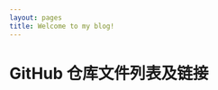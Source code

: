 ```yaml
---
layout: pages
title: Welcome to my blog!
---
```


<html lang="en">

<head>
    <meta charset="UTF-8">
    <meta name="viewport" content="width=device-width, initial-scale=1.0">
    <title>遍历 GitHub 仓库文件及链接</title>
    <style>
        #loading {
            display: none;
        }
    </style>
</head>

<body>
    <h1>GitHub 仓库文件列表及链接</h1>
    <div id="loading" >正在加载...&gt~&lt</div>
    <ul id="file-list"></ul>
    <script>
        const owner = 'litjhr';
        const repo = 'your-repository';
        const path = 'your-folder-path';
        const apiUrl = `https://api.github.com/repos/${owner}/${repo}/contents/${path}`;
        const loadingElement = document.getElementById('loading');
        const fileList = document.getElementById('file-list');
        // 显示加载提示
        loadingElement.style.display = 'block';
        fetch(apiUrl)
          .then(response => {
                if (!response.ok) {
                    throw new Error('网络响应不正常');
                }
                return response.json();
            })
          .then(data => {
                // 隐藏加载提示
                loadingElement.style.display = 'none';
                data.forEach(item => {
                    const listItem = document.createElement('li');
                    const link = document.createElement('a');
                    link.href = item.html_url;
                    link.textContent = item.name;
                    listItem.appendChild(link);
                    fileList.appendChild(listItem);
                });
            })
          .catch(error => {
                // 隐藏加载提示
                loadingElement.style.display = 'none';
                console.error('发生错误:', error);
            });
    </script>
</body>

</html>  
